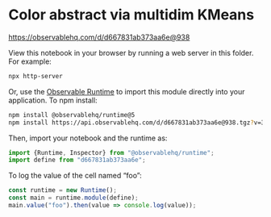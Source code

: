 # Color abstract via multidim KMeans

https://observablehq.com/d/d667831ab373aa6e@938

View this notebook in your browser by running a web server in this folder. For
example:

~~~sh
npx http-server
~~~

Or, use the [Observable Runtime](https://github.com/observablehq/runtime) to
import this module directly into your application. To npm install:

~~~sh
npm install @observablehq/runtime@5
npm install https://api.observablehq.com/d/d667831ab373aa6e@938.tgz?v=3
~~~

Then, import your notebook and the runtime as:

~~~js
import {Runtime, Inspector} from "@observablehq/runtime";
import define from "d667831ab373aa6e";
~~~

To log the value of the cell named “foo”:

~~~js
const runtime = new Runtime();
const main = runtime.module(define);
main.value("foo").then(value => console.log(value));
~~~
